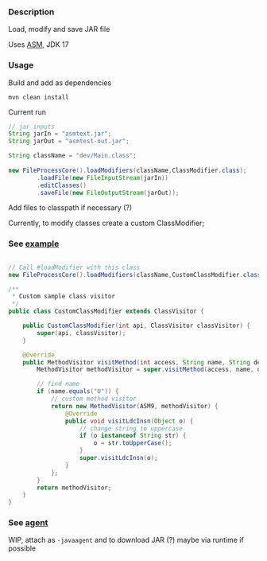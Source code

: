 ### Description

Load, modify and save JAR file

Uses [ASM](https://asm.ow2.io/), JDK 17 

### Usage

Build and add as dependencies

```shell
mvn clean install
```

Current run

```java
// jar inputs
String jarIn = "asmtext.jar";
String jarOut = "asmtest-out.jar";

String className = "dev/Main.class";                                        // Class name to visit
        
new FileProcessCore().loadModifiers(className,ClassModifier.class);      // Load custom modifier
        .loadFile(new FileInputStream(jarIn))                               // Load file
        .editClasses()                                                      // Modifies classes
        .saveFile(new FileOutputStream(jarOut));                            // Save file
```

Add files to classpath if necessary (?)

Currently, to modify classes create a custom ClassModifier;

### See [example](https://github.com/adrian-kong/asm-playground/tree/master/example)
```java

// Call #loadModifier with this class
new FileProcessCore().loadModifiers(className,CustomClassModifier.class);

/**
 * Custom sample class visitor
 */
public class CustomClassModifier extends ClassVisitor {

    public CustomClassModifier(int api, ClassVisitor classVisitor) {
        super(api, classVisitor);
    }

    @Override
    public MethodVisitor visitMethod(int access, String name, String descriptor, String signature, String[] exceptions) {
        MethodVisitor methodVisitor = super.visitMethod(access, name, descriptor, signature, exceptions);

        // find name
        if (name.equals("U")) {
            // custom method visitor
            return new MethodVisitor(ASM9, methodVisitor) {
                @Override
                public void visitLdcInsn(Object o) {
                    // change string to uppercase
                    if (o instanceof String str) {
                        o = str.toUpperCase();
                    }
                    super.visitLdcInsn(o);
                }
            };
        }
        return methodVisitor;
    }
}
```

### See [agent](https://github.com/adrian-kong/asm-playground/tree/master/agent)

WIP, attach as `-javaagent` and to download JAR (?) maybe via runtime if possible
